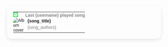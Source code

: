 <table style="border: none; border-radius: 15px; padding: 20px; box-shadow: 0px 4px 12px rgba(0, 0, 0, 0.1); max-width: 100%; font-family: Arial, sans-serif;">
  <tr>
    <td style="padding: 0; vertical-align: middle; width: 24px;">
      <img src="assets/spotify.png" alt="Spotify icon" style="width: 16px; height: 16px;">
    </td>
    <td style="padding: 0; vertical-align: middle;">
      <h4 style="margin: 0; font-size: 14px; color: grey;">Last {username} played song</h4>
    </td>
  </tr>
  <tr>
    <td style="padding: 0;">
      <img src="{song_image_url}" alt="Album cover" style="width: 90px; height: 90px; border-radius: 10px;">
    </td>
    <td style="vertical-align: top;">
      <p style="margin: 0;"><strong>{song_title}</strong></p>
      <p style="margin: 5px 0 0 0; color: grey;">{song_authors}</p>
    </td>
  </tr>
</table>

